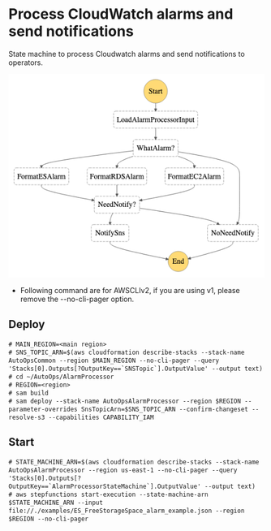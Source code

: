 # Process CloudWatch alarms and send notifications

State machine to process Cloudwatch alarms and send notifications to operators.

![](doc/AlarmProcessor.png)

* Following command are for AWSCLIv2, if you are using v1, please remove the --no-cli-pager option.

## Deploy 

```
# MAIN_REGION=<main region>
# SNS_TOPIC_ARN=$(aws cloudformation describe-stacks --stack-name AutoOpsCommon --region $MAIN_REGION --no-cli-pager --query 'Stacks[0].Outputs[?OutputKey==`SNSTopic`].OutputValue' --output text)
# cd ~/AutoOps/AlarmProcessor
# REGION=<region>
# sam build
# sam deploy --stack-name AutoOpsAlarmProcessor --region $REGION --parameter-overrides SnsTopicArn=$SNS_TOPIC_ARN --confirm-changeset --resolve-s3 --capabilities CAPABILITY_IAM
```

## Start

```
# STATE_MACHINE_ARN=$(aws cloudformation describe-stacks --stack-name AutoOpsAlarmProcessor --region us-east-1 --no-cli-pager --query 'Stacks[0].Outputs[?OutputKey==`AlarmProcessorStateMachine`].OutputValue' --output text)
# aws stepfunctions start-execution --state-machine-arn $STATE_MACHINE_ARN --input file://./examples/ES_FreeStorageSpace_alarm_example.json --region $REGION --no-cli-pager
```
